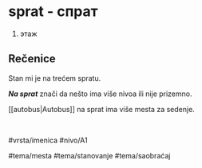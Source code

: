 # sprat - спрат

1. этаж

## Rečenice

Stan mi je na trećem spratu.

***Na sprat*** znači da nešto ima više nivoa ili nije prizemno.

[[autobus|Autobus]] na sprat ima više mesta za sedenje.

<br>

#vrsta/imenica
#nivo/A1

#tema/mesta
#tema/stanovanje
#tema/saobraćaj
